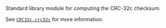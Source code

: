 Standard library module for computing the CRC-32c checksum.

See [`CRC32c.crc32c`](@ref) for more information.
